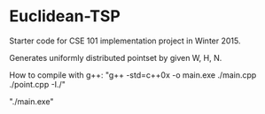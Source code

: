 # Euclidean-TSP
Starter code for CSE 101 implementation project in Winter 2015.

Generates uniformly distributed pointset by given W, H, N.

How to compile with g++:
"g++ -std=c++0x -o main.exe ./main.cpp ./point.cpp -I./"

"./main.exe"
